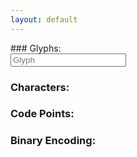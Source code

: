 ```yaml
---
layout: default
---
```



  
 <div class="row">
    <form class="col s12">
      <div class="row">
        <div class="col s3" markdown=1>
          ### Glyphs:
        </div>
        <div class="input-field col s6" markdown=0>
          <input placeholder="Glyph" id="glyph" type="text" class="validate">
        </div>
      </div>
  </form>
</div>

### Characters:
### Code Points:
### Binary Encoding:
